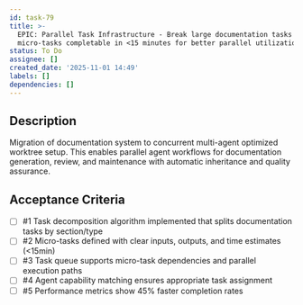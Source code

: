 ```yaml
---
id: task-79
title: >-
  EPIC: Parallel Task Infrastructure - Break large documentation tasks into
  micro-tasks completable in <15 minutes for better parallel utilization
status: To Do
assignee: []
created_date: '2025-11-01 14:49'
labels: []
dependencies: []
---
```


## Description

<!-- SECTION:DESCRIPTION:BEGIN -->
Migration of documentation system to concurrent multi-agent optimized worktree setup. This enables parallel agent workflows for documentation generation, review, and maintenance with automatic inheritance and quality assurance.
<!-- SECTION:DESCRIPTION:END -->

## Acceptance Criteria
<!-- AC:BEGIN -->
- [ ] #1 Task decomposition algorithm implemented that splits documentation tasks by section/type
- [ ] #2 Micro-tasks defined with clear inputs, outputs, and time estimates (<15min)
- [ ] #3 Task queue supports micro-task dependencies and parallel execution paths
- [ ] #4 Agent capability matching ensures appropriate task assignment
- [ ] #5 Performance metrics show 45% faster completion rates
<!-- AC:END -->
